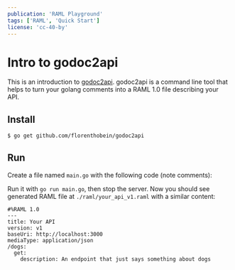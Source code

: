 ```yaml
---
publication: 'RAML Playground'
tags: ['RAML', 'Quick Start']
license: 'cc-40-by'
---
```


# Intro to godoc2api

This is an introduction to [godoc2api](https://github.com/florenthobein/godoc2api). godoc2api is a command line tool that helps to turn your golang comments into a RAML 1.0 file describing your API.

## Install

```sh
$ go get github.com/florenthobein/godoc2api
```

## Run

Create a file named `main.go` with the following code (note comments):

<script src="https://gist.github.com/postatum/36e66baa6482986d2ad2bf5e4cf4e446"></script>

Run it with `go run main.go`, then stop the server. Now you should see generated RAML file at `./raml/your_api_v1.raml` with a similar content:

```raml
#%RAML 1.0
---
title: Your API
version: v1
baseUri: http://localhost:3000
mediaType: application/json
/dogs:
  get:
    description: An endpoint that just says something about dogs
```
